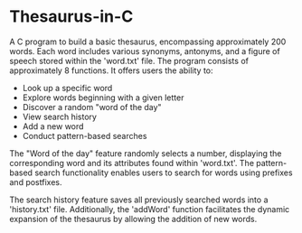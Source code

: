 # Thesaurus-in-C
A C program to build a basic thesaurus, encompassing approximately 200 words. Each word includes various synonyms, antonyms, and a figure of speech stored within the 'word.txt' file. The program consists of approximately 8 functions. It offers users the ability to:

- Look up a specific word
- Explore words beginning with a given letter
- Discover a random "word of the day"
- View search history
- Add a new word
- Conduct pattern-based searches

The "Word of the day" feature randomly selects a number, displaying the corresponding word and its attributes found within 'word.txt'. The pattern-based search functionality enables users to search for words using prefixes and postfixes.

The search history feature saves all previously searched words into a 'history.txt' file. Additionally, the 'addWord' function facilitates the dynamic expansion of the thesaurus by allowing the addition of new words.
